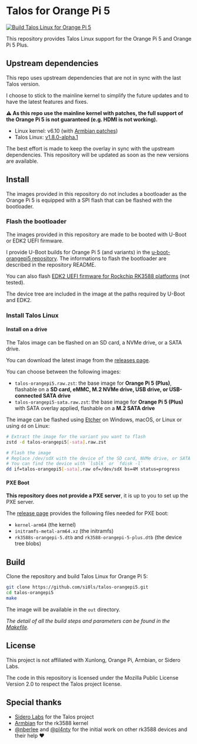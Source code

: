 # Talos for Orange Pi 5

[![Build Talos Linux for Orange Pi 5](https://github.com/si0ls/talos-orangepi5/actions/workflows/build-talos-opi5.yaml/badge.svg)](https://github.com/si0ls/talos-orangepi5/actions/workflows/build-talos-opi5.yaml)

This repository provides Talos Linux support for the Orange Pi 5 and Orange Pi 5 Plus.

## Upstream dependencies

This repo uses upstream dependencies that are not in sync with the last Talos version.

I choose to stick to the mainline kernel to simplify the future updates and to have the latest features and fixes.

**⚠️ As this repo use the mainline kernel with patches, the full support of the Orange Pi 5 is not guaranteed (e.g. HDMI is not working).**

- Linux kernel: v6.10 (with [Armbian patches](https://github.com/armbian/build/tree/main/patch/kernel/archive/rockchip-rk3588-6.10))
- Talos Linux: [v1.8.0-alpha.1](https://github.com/siderolabs/talos/tree/v1.8.0-alpha.1)

The best effort is made to keep the overlay in sync with the upstream dependencies.
This repository will be updated as soon as the new versions are available.

## Install

The images provided in this repository do not includes a bootloader as the Orange Pi 5 is equipped with a SPI flash that can be flashed with the bootloader.

### Flash the bootloader

The images provided in this repository are made to be booted with U-Boot or EDK2 UEFI firmware.

I provide U-Boot builds for Orange Pi 5 (and variants) in the [u-boot-orangepi5 repository](https://github.com/si0ls/u-boot-orangepi5).
The informations to flash the bootloader are described in the repository README.

You can also flash [EDK2 UEFI firmware for Rockchip RK3588 platforms](https://github.com/edk2-porting/edk2-rk3588) (not tested).

The device tree are included in the image at the paths required by U-Boot and EDK2.

### Install Talos Linux

#### Install on a drive

The Talos image can be flashed on an SD card, a NVMe drive, or a SATA drive.

You can download the latest image from the [releases page](https://github.com/si0ls/talos-orangepi5/releases).

You can choose between the following images:
- `talos-orangepi5.raw.zst`: the base image for **Orange Pi 5 (Plus)**, flashable on a **SD card, eMMC, M.2 NVMe drive, USB drive, or USB-connected SATA drive**
- `talos-orangepi5-sata.raw.zst`: the base image for **Orange Pi 5 (Plus)** with SATA overlay applied, flashable on a **M.2 SATA drive**

The image can be flashed using [Etcher](https://www.balena.io/etcher/) on Windows, macOS, or Linux or using `dd` on Linux:

```bash
# Extract the image for the variant you want to flash
zstd -d talos-orangepi5[-sata].raw.zst

# Flash the image
# Replace /dev/sdX with the device of the SD card, NVMe drive, or SATA drive
# You can find the device with `lsblk` or `fdisk -l`
dd if=talos-orangepi5[-sata].raw of=/dev/sdX bs=4M status=progress
```

#### PXE Boot

**This repository does not provide a PXE server**, it is up to you to set up the PXE server.

The [release page](https://github.com/si0ls/talos-orangepi5/releases) provides the following files needed for PXE boot:

- `kernel-arm64` (the kernel)
- `initramfs-metal-arm64.xz` (the initramfs)
- `rk3588s-orangepi-5.dtb` and `rk3588-orangepi-5-plus.dtb` (the device tree blobs)

## Build

Clone the repository and build Talos Linux for Orange Pi 5:

```bash
git clone https://github.com/si0ls/talos-orangepi5.git
cd talos-orangepi5
make
```

The image will be available in the `out` directory.

_The detail of all the build steps and parameters can be found in the [Makefile](Makefile)._

## License

This project is not affiliated with Xunlong, Orange Pi, Armbian, or Sidero Labs.

The code in this repository is licensed under the Mozilla Public License Version 2.0 to respect the Talos project license.

## Special thanks

- [Sidero Labs](https://www.siderolabs.com/) for the Talos project
- [Armbian](https://www.armbian.com/) for the rk3588 kernel
- [@nberlee](https://github.com/nberlee) and [@pl4nty](https://github.com/pl4nty) for the initial work on other rk3588 devices and their help ❤️
